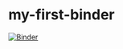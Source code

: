 # my-first-binder

[![Binder](https://mybinder.org/badge_logo.svg)](https://mybinder.org/v2/gh/hhwagner1/my-first-binder/HEAD)
